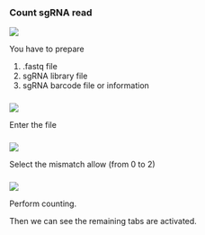### 

### Count sgRNA read

![](/assets/import.png)

You have to prepare

1. .fastq file
2. sgRNA library file
3. sgRNA barcode file or information

### 

![](/assets/slide3.png)

Enter the file

### 

![](/assets/slide4.png)

Select the mismatch allow \(from 0 to 2\)

### 

![](/assets/slide5.png)

Perform counting.

Then we can see the remaining tabs are activated.

